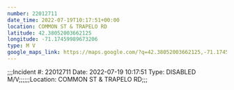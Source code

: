 ```yaml
---
number: 22012711
date_time: 2022-07-19T10:17:51+00:00
location: COMMON ST & TRAPELO RD
latitude: 42.38052003662125
longitude: -71.17459989673206
type: M V
google_maps_link: https://maps.google.com/?q=42.38052003662125,-71.17459989673206
---
```


;;;Incident #: 22012711   Date: 2022-07-19 10:17:51   Type: DISABLED M/V;;;;;;Location: COMMON ST & TRAPELO RD;;;
